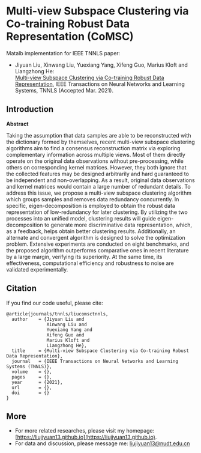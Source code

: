 # Multi-view Subspace Clustering via Co-training Robust Data Representation (CoMSC)

Matalb implementation for IEEE TNNLS paper:
- Jiyuan Liu, Xinwang Liu, Yuexiang Yang, Xifeng Guo, Marius Kloft and Liangzhong He:  
[Multi-view Subspace Clustering via Co-training Robust Data Representation](https://liujiyuan13.github.io/pubs/CoMSC_TNNLS.pdf), IEEE Transactions on Neural Networks and Learning Systems, TNNLS (Accepted Mar. 2021).

## Introduction
**Abstract**

Taking the assumption that data samples are able to be reconstructed with the dictionary formed by themselves, recent multi-view subspace clustering algorithms aim to find a consensus reconstruction matrix via exploring complementary information across multiple views. Most of them directly operate on the original data observations without pre-processing, while others on corresponding kernel matrices. However, they both ignore that the collected features may be designed arbitrarily and hard guaranteed to be independent and non-overlapping. As a result, original data observations and kernel matrices would contain a large number of redundant details. To address this issue, we propose a multi-view subspace clustering algorithm which groups samples and removes data redundancy concurrently. In specific, eigen-decomposition is employed to obtain the robust data representation of low-redundancy for later clustering. By utilizing the two processes into an unified model, clustering results will guide eigen-decomposition to generate more discriminative data representation, which, as a feedback, helps obtain better clustering results. Additionally, an alternate and convergent algorithm is designed to solve the optimization problem. Extensive experiments are conducted on eight benchmarks, and the proposed algorithm outperforms comparative ones in recent literature by a large margin, verifying its superiority. At the same time, its effectiveness, computational efficiency and robustness to noise are validated experimentally.


## Citation

If you find our code useful, please cite:

	@article{journals/tnnls/liucomsctnnls,
	  author    = {Jiyuan Liu and
	               Xinwang Liu and
	               Yuexiang Yang and
	               Xifeng Guo and
	               Marius Kloft and 
	               Liangzhong He},
	  title     = {Multi-view Subspace Clustering via Co-training Robust Data Representation},
	  journal   = {IEEE Transactions on Neural Networks and Learning Systems (TNNLS)},
	  volume    = {},
	  pages     = {},
	  year      = {2021},
	  url       = {},
	  doi       = {}
	}

## More
- For more related researches, please visit my homepage: [https://liujiyuan13.github.io](https://liujiyuan13.github.io).
- For data and discussion, please message me: liujiyuan13@nudt.edu.cn
